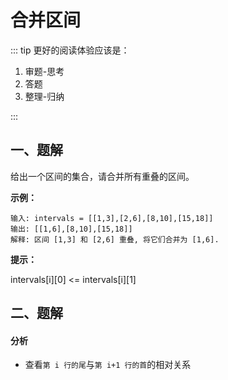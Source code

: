 # 合并区间

::: tip
更好的阅读体验应该是：

1. 审题-思考
2. 答题
3. 整理-归纳

:::

## 一、题解

给出一个区间的集合，请合并所有重叠的区间。

**示例：**

```
输入: intervals = [[1,3],[2,6],[8,10],[15,18]]
输出: [[1,6],[8,10],[15,18]]
解释: 区间 [1,3] 和 [2,6] 重叠, 将它们合并为 [1,6].
```

**提示：**

intervals[i][0] <= intervals[i][1]

## 二、题解

#### 分析

- 查看`第 i 行的尾`与`第 i+1 行的首`的相对关系

